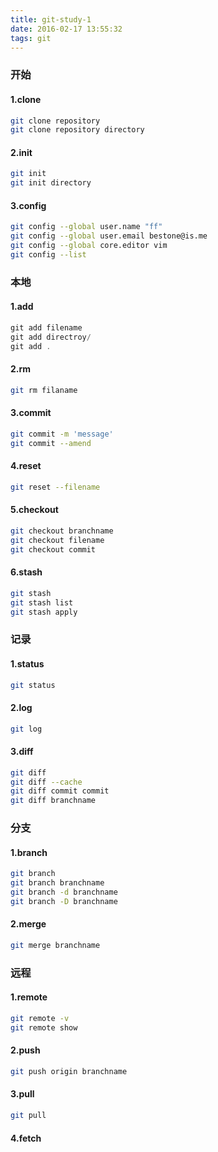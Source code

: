 ```yaml
---
title: git-study-1
date: 2016-02-17 13:55:32
tags: git 
---
```

### **开始**
    
#### 1.clone
``` bash
git clone repository
git clone repository directory
```
#### 2.init
``` bash
git init 
git init directory
```
#### 3.config
``` bash
git config --global user.name "ff"
git config --global user.email bestone@is.me
git config --global core.editor vim
git config --list
```

### **本地**
#### 1.add
``` js
git add filename
git add directroy/
git add .
```
#### 2.rm
``` bash
git rm filaname
```
#### 3.commit
```bash
git commit -m 'message'
git commit --amend
```
#### 4.reset
```bash
git reset --filename
```
#### 5.checkout
```bash
git checkout branchname
git checkout filename
git checkout commit
```
#### 6.stash
```bash
git stash
git stash list
git stash apply
```

### **记录**
#### 1.status
``` bash
git status
```
#### 2.log
``` bash
git log
```
#### 3.diff
``` bash
git diff
git diff --cache
git diff commit commit
git diff branchname
```

### **分支**
#### 1.branch
``` bash
git branch 
git branch branchname
git branch -d branchname
git branch -D branchname
```
#### 2.merge
``` bash
git merge branchname
```

### **远程**
#### 1.remote
``` bash
git remote -v
git remote show
```
#### 2.push
``` bash
git push origin branchname
```
#### 3.pull
``` bash
git pull
```
#### 4.fetch
``` bash

```



